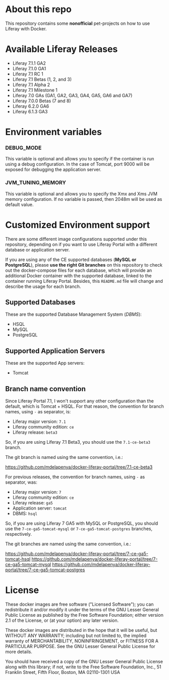 # About this repo
This repository contains some **nonofficial** pet-projects on how to use Liferay with Docker.

# Available Liferay Releases
  - Liferay 7.1.1 GA2
  - Liferay 7.1.0 GA1
  - Liferay 7.1 RC 1
  - Liferay 7.1 Betas (1, 2, and 3)
  - Liferay 7.1 Alpha 2
  - Liferay 7.1 Milestone 1
  - Liferay 7.0 GAs (GA1, GA2, GA3, GA4, GA5, GA6 and GA7)
  - Liferay 7.0.0 Betas (7 and 8)
  - Liferay 6.2.0 GA6
  - Liferay 6.1.3 GA3

# Environment variables

### DEBUG_MODE

This variable is optional and allows you to specify if the container is run using a debug configuration. In the case of Tomcat, port 9000 will be exposed for debugging the application server.

### JVM_TUNING_MEMORY

This variable is optional and allows you to specify the Xmx and Xms JVM memory configuration. If no variable is passed, then 2048m will be used as default value.

# Customized Environment support
There are some different image configurations supported under this repository, depending on if you want to use Liferay Portal with a different database or application server.

If you are using any of the CE supported databases (**MySQL or PostgreSQL**), please **use the right Git branches** on this repository to check out the docker-compose files for each database, which will provide an additional Docker container with the supported database, linked to the container running Liferay Portal. Besides, this `README.md` file will change and describe the usage for each branch.

## Supported Databases
These are the supported Database Management System (*DBMS*):
  - HSQL
  - MySQL
  - PostgreSQL

## Supported Application Servers
These are the supported App servers:
  - Tomcat

## Branch name convention
Since Liferay Portal 7.1, I won't support any other configuration than the default, which is Tomcat + HSQL. For that reason, the convention for branch names, using `-` as separator, is:
  - Liferay major version: `7.1`
  - Liferay community edition: `ce`
  - Liferay release: `beta3`

So, if you are using Liferay 7.1 Beta3, you should use the `7.1-ce-beta3` branch.

The git branch is named using the same convention, i.e.:

  https://github.com/mdelapenya/docker-liferay-portal/tree/7.1-ce-beta3

For previous releases, the convention for branch names, using `-` as separator, was:
  - Liferay major version: `7`
  - Liferay community edition: `ce`
  - Liferay release: `ga5`
  - Application server: `tomcat`
  - DBMS: `hsql`

So, if you are using Liferay 7 GA5 with MySQL or PostgreSQL, you should use the `7-ce-ga5-tomcat-mysql` or `7-ce-ga5-tomcat-postgres` branches, respectively.

The git branches are named using the same convention, i.e.:

  https://github.com/mdelapenya/docker-liferay-portal/tree/7-ce-ga5-tomcat-hsql
  https://github.com/mdelapenya/docker-liferay-portal/tree/7-ce-ga5-tomcat-mysql
  https://github.com/mdelapenya/docker-liferay-portal/tree/7-ce-ga5-tomcat-postgres

# License
These docker images are free software ("Licensed Software"); you can redistribute it and/or modify it under the terms of the GNU Lesser General Public License as published by the Free Software Foundation; either version 2.1 of the License, or (at your option) any later version.

These docker images are distributed in the hope that it will be useful, but WITHOUT ANY WARRANTY; including but not limited to, the implied warranty of MERCHANTABILITY, NONINFRINGEMENT, or FITNESS FOR A PARTICULAR PURPOSE. See the GNU Lesser General Public License for more details.

You should have received a copy of the GNU Lesser General Public License along with this library; if not, write to the Free Software Foundation, Inc., 51 Franklin Street, Fifth Floor, Boston, MA 02110-1301 USA
